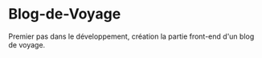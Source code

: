 # Blog-de-Voyage
Premier pas dans le développement, création la partie front-end d'un blog de voyage.
